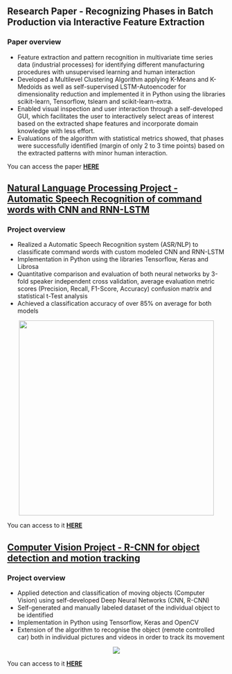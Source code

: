 ## Research Paper - Recognizing Phases in Batch Production via Interactive Feature Extraction

### Paper overview

* Feature extraction and pattern recognition in multivariate time series data (industrial processes) for identifying different manufacturing procedures with unsupervised learning and human interaction
* Developed a Multilevel Clustering Algorithm applying K-Means and K-Medoids as well as self-supervised LSTM-Autoencoder for dimensionality reduction and implemented it in Python using the libraries scikit-learn, Tensorflow, tslearn and scikit-learn-extra. 
* Enabled visual inspection and user interaction through a self-developed GUI, which facilitates the user to interactively select areas of interest based on the extracted shape features and incorporate domain knowledge with less effort.
* Evaluations of the algorithm with statistical metrics showed, that phases were successfully identified (margin of only 2 to 3 time points) based on the extracted patterns with minor human interaction.

You can access the paper **[HERE](https://ieeexplore.ieee.org/document/10092982)**

## [Natural Language Processing Project - Automatic Speech Recognition of command words with CNN and RNN-LSTM](https://nickjust.github.io/ASR_command_words/)


### Project overview

* Realized a Automatic Speech Recognition system (ASR/NLP) to classificate command words with custom modeled CNN and RNN-LSTM
* Implementation in Python using the libraries Tensorflow, Keras and Librosa 
* Quantitative comparison and evaluation of both neural networks by 3-fold speaker independent cross validation, average evaluation metric scores (Precision, Recall, F1-Score, Accuracy)  confusion matrix and statistical t-Test analysis
* Achieved a classification accuracy of over 85% on average for both models

<p align="center">
  <img src="images/comparison_boxplot.PNG" width=450>
</p>

You can access to it **[HERE](https://nickjust.github.io/ASR_command_words/)**


## [Computer Vision Project - R-CNN for object detection and motion tracking](https://nickjust.github.io/RCNN_object_detection/)

### Project overview 
* Applied detection and classification of moving objects (Computer Vision) using self-developed Deep Neural Networks (CNN, R-CNN)
* Self-generated and manually labeled dataset of the individual object to be identified 
* Implementation in Python using Tensorflow, Keras and OpenCV 
* Extension of the algorithm to recognise the object (remote controlled car) both in individual pictures and videos in order to track its movement

<p align="center">
  <img src="images/Detection_picture.png">
</p>

You can access to it **[HERE](https://nickjust.github.io/RCNN_object_detection/)**



